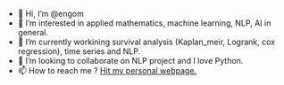 - 👋 Hi, I’m @engom
- 👀 I’m interested in applied mathematics, machine learning, NLP, AI in general.
- 🌱 I’m currently workining survival analysis (Kaplan_meir, Logrank, cox regression), time series and NLP.
- 💞️ I’m looking to collaborate on NLP project and I love Python.
- 📫 How to reach me ? [Hit my personal webpage.](https://elhadjingomweb.streamlitapp.com/)

<!---
engom/engom is a ✨ special ✨ repository because its `README.md` (this file) appears on your GitHub profile.
You can click the Preview link to take a look at your changes.
--->
